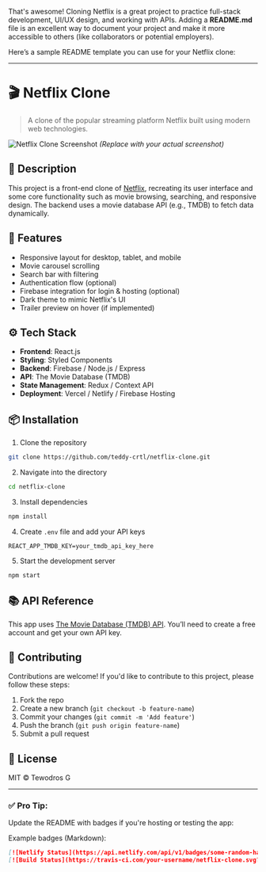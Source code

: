 That's awesome! Cloning Netflix is a great project to practice full-stack development, UI/UX design, and working with APIs. Adding a **README.md** file is an excellent way to document your project and make it more accessible to others (like collaborators or potential employers).

Here’s a sample README template you can use for your Netflix clone:

---

# 🎬 Netflix Clone

> A clone of the popular streaming platform Netflix built using modern web technologies.

![Netflix Clone Screenshot](path-to-screenshot-or-gif) *(Replace with your actual screenshot)*

## 📝 Description

This project is a front-end clone of [Netflix](https://netflix.com), recreating its user interface and some core functionality such as movie browsing, searching, and responsive design. The backend uses a movie database API (e.g., TMDB) to fetch data dynamically.

## 🔧 Features

- Responsive layout for desktop, tablet, and mobile
- Movie carousel scrolling
- Search bar with filtering
- Authentication flow (optional)
- Firebase integration for login & hosting (optional)
- Dark theme to mimic Netflix's UI
- Trailer preview on hover (if implemented)

## ⚙️ Tech Stack

- **Frontend**: React.js 
- **Styling**: Styled Components
- **Backend**: Firebase / Node.js / Express 
- **API**: The Movie Database (TMDB)
- **State Management**: Redux / Context API 
- **Deployment**: Vercel / Netlify / Firebase Hosting

## 📦 Installation

1. Clone the repository

```bash
git clone https://github.com/teddy-crtl/netflix-clone.git
```

2. Navigate into the directory

```bash
cd netflix-clone
```

3. Install dependencies

```bash
npm install
```

4. Create `.env` file and add your API keys

```env
REACT_APP_TMDB_KEY=your_tmdb_api_key_here
```

5. Start the development server

```bash
npm start
```

## 📚 API Reference

This app uses [The Movie Database (TMDB) API](https://www.themoviedb.org/documentation/api). You’ll need to create a free account and get your own API key.

## 🤝 Contributing

Contributions are welcome! If you'd like to contribute to this project, please follow these steps:

1. Fork the repo
2. Create a new branch (`git checkout -b feature-name`)
3. Commit your changes (`git commit -m 'Add feature'`)
4. Push the branch (`git push origin feature-name`)
5. Submit a pull request

## 📄 License

MIT © Tewodros G

---

### ✅ Pro Tip:
Update the README with badges if you're hosting or testing the app:

Example badges (Markdown):

```md
[![Netlify Status](https://api.netlify.com/api/v1/badges/some-random-hash/deploy-status)](https://your-netflix-clone.netlify.app/)
[![Build Status](https://travis-ci.com/your-username/netflix-clone.svg?branch=main)](https://travis-ci.com/your-username/netflix-clone)
```

